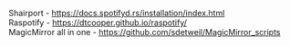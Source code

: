Shairport - https://docs.spotifyd.rs/installation/index.html </br>
Raspotify - https://dtcooper.github.io/raspotify/ </br>
MagicMirror all in one - https://github.com/sdetweil/MagicMirror_scripts </br>
